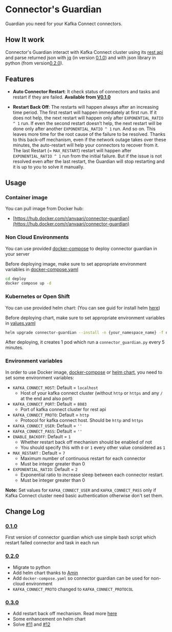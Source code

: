 # Connector's Guardian

Guardian you need for your Kafka Connect connectors.

## How It work

Connector's Guardian interact with Kafka Connect cluster using its [rest api](https://docs.confluent.io/platform/current/connect/references/restapi.html) and parse returned json with [jq](https://github.com/jqlang/jq) (in version [0.1.0](https://github.com/anvaari/connector-guardian/releases/tag/0.1.0)) and with json library in python (from version[0.2.0](https://github.com/anvaari/connector-guardian/releases/tag/0.2.0)).

## Features

* **Auto Connector Restart**: It check status of connectors and tasks and restart if they are failed. **Available from [V0.1.0](https://github.com/anvaari/connector-guardian/releases/tag/0.1.0)**

* **Restart Back Off**: The restarts will happen always after an increasing time period. The first restart will happen immediately at first run. If it does not help, the next restart will happen only after `EXPONENTIAL_RATIO ^ 1` run. If even the second restart doesn’t help, the next restart will be done only after another `EXPONENTIAL_RATIO ^ 1` run. And so on. This leaves more time for the root cause of the failure to be resolved. Thanks to this back-off mechanism, even if the network outage takes over these minutes, the auto-restart will help your connectors to recover from it. The last Restart (= `MAX_RESTART`) restart will happen after `EXPONENTIAL_RATIO ^ 1` run from the initial failure. But if the issue is not resolved even after the last restart, the Guardian will stop restarting and it is up to you to solve it manually.

## Usage

### Container image

You can pull image from Docker hub:

* [https://hub.docker.com/r/anvaari/connector-guardian](https://hub.docker.com/r/anvaari/connector-guardian)

### Non Cloud Environments

You can use provided [docker-compose](./deploy/docker-compose.yaml) to deploy connector guardian in your server

Before deploying image, make sure to set appropriate environment variables in [docker-compose.yaml](./deploy/docker-compose.yaml)

```bash
cd deploy
docker compose up -d
```

### Kubernetes or Open Shift

You can use provided helm chart: (You can see guid for install helm [here](https://helm.sh/docs/intro/install/))

Before deploying chart, make sure to set appropriate environment variables in [values.yaml](./deploy/chart/values.yaml)

```bash
helm upgrade connector-guardian --install -n {your_namespace_name} -f deploy/chart/values.yaml deploy/chart
```

After deploying, it creates 1 pod which run a `connector_guardian.py` every 5 minutes.

### Environment variables

In order to use Docker image, [docker-compose](./deploy/docker-compose.yaml) or [helm chart](./deploy/chart/),  you need to set some environment variables:

* `KAFKA_CONNECT_HOST`: Default = `localhost`
  * Host of your kafka connect cluster (without `http` or `https` and any `/` at the end and also port)
* `KAFKA_CONNECT_PORT`: Default = `8083`
  * Port of kafka connect cluster for rest api
* `KAFKA_CONNECT_PROTO`: Default = `http`
  * Protocol for kafka connect host. Should be `http` and `https`
* `KAFKA_CONNECT_USER`: Default = `''`
* `KAFKA_CONNECT_PASS`: Default = `''`
* `ENABLE_BACKOFF`: Default = `1`
  * Whether restart back off mechanism should be enabled of not
  * You should specify this with `0` or `1` every other value considered as `1`
* `MAX_RESTART` : Default = `7`
  * Maximum number of continuous restart for each connector
  * Must be integer greater than 0
* `EXPONENTIAL_RATIO`: Default = `2`
  * Exponential ratio to increase sleep between each connector restart.
  * Must be integer greater than 0

**Note:** Set values for `KAFKA_CONNECT_USER` and `KAFKA_CONNECT_PASS` only if Kafka Connect cluster need basic authentication otherwise don't set them.

## Change Log

### [0.1.0](https://github.com/anvaari/connector-guardian/releases/tag/0.1.0)
  
First version of connector guardian which use simple bash script which restart failed connector and task in each run

### [0.2.0](https://github.com/anvaari/connector-guardian/releases/tag/0.2.0)

* Migrate to python
* Add helm chart thanks to [Amin](https://github.com/alashti)
* Add `docker-compose.yaml` so connector guardian can be used for non-cloud environment
* `KAFKA_CONNECT_PROTO` changed to `KAFKA_CONNECT_PROTOCOL`

### [0.3.0](https://github.com/anvaari/connector-guardian/releases/tag/0.3.0)

* Add restart back off mechanism. Read more [here](#features)
* Some enhancement on helm chart
* Solve [#11](https://github.com/anvaari/connector-guardian/issues/11) and [#12](https://github.com/anvaari/connector-guardian/issues/12)
